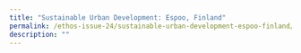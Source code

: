 ```yaml
---
title: "Sustainable Urban Development: Espoo, Finland"
permalink: /ethos-issue-24/sustainable-urban-development-espoo-finland/
description: ""
---
```

